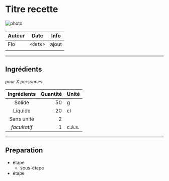 # Titre recette

![photo](chemin/vers/photo.jpg)

| Auteur         | Date           | Info  |
| -------------- |:--------------:| ----- |
| Flo            |  `<date>`      | ajout |
|                |                |       |

___

## Ingrédients

*pour X personnes*

| Ingrédients             | Quantité     | Unité
|:-----------------------:|-------------:|-------
| Solide                  |           50 | g
| Liquide                 |           20 | cl
| Sans unité              |            2 |
| *facultatif*            |            1 | c.à.s.

___

## Preparation

* étape
  * sous-étape
* étape

